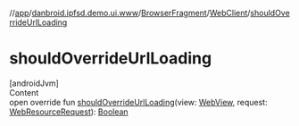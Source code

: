//[app](../../../index.md)/[danbroid.ipfsd.demo.ui.www](../../index.md)/[BrowserFragment](../index.md)/[WebClient](index.md)/[shouldOverrideUrlLoading](should-override-url-loading.md)



# shouldOverrideUrlLoading  
[androidJvm]  
Content  
open override fun [shouldOverrideUrlLoading](should-override-url-loading.md)(view: [WebView](https://developer.android.com/reference/kotlin/android/webkit/WebView.html), request: [WebResourceRequest](https://developer.android.com/reference/kotlin/android/webkit/WebResourceRequest.html)): [Boolean](https://kotlinlang.org/api/latest/jvm/stdlib/kotlin/-boolean/index.html)  



